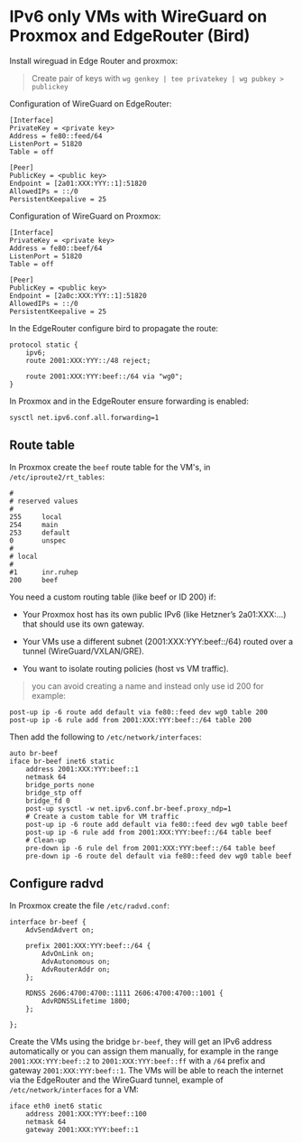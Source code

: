 # IPv6 only VMs with WireGuard on Proxmox and EdgeRouter (Bird)

Install wireguad in Edge Router and proxmox:

> Create pair of keys with `wg genkey | tee privatekey | wg pubkey > publickey`

Configuration of WireGuard on EdgeRouter:

```
[Interface]
PrivateKey = <private key>
Address = fe80::feed/64
ListenPort = 51820
Table = off

[Peer]
PublicKey = <public key>
Endpoint = [2a01:XXX:YYY::1]:51820
AllowedIPs = ::/0
PersistentKeepalive = 25
```

Configuration of WireGuard on Proxmox:

```
[Interface]
PrivateKey = <private key>
Address = fe80::beef/64
ListenPort = 51820
Table = off

[Peer]
PublicKey = <public key>
Endpoint = [2a0c:XXX:YYY::1]:51820
AllowedIPs = ::/0
PersistentKeepalive = 25
```


In the EdgeRouter configure bird to propagate the route:

```
protocol static {
    ipv6;
    route 2001:XXX:YYY::/48 reject;

    route 2001:XXX:YYY:beef::/64 via "wg0";
}

```

In Proxmox and in the EdgeRouter ensure forwarding is enabled:

```
sysctl net.ipv6.conf.all.forwarding=1
```


## Route table

In Proxmox create the `beef` route table for the VM's, in `/etc/iproute2/rt_tables`:

```
#
# reserved values
#
255     local
254     main
253     default
0       unspec
#
# local
#
#1      inr.ruhep
200     beef
```

You need a custom routing table (like beef or ID 200) if:

* Your Proxmox host has its own public IPv6 (like Hetzner’s 2a01:XXX:...) that should use its own gateway.

* Your VMs use a different subnet (2001:XXX:YYY:beef::/64) routed over a tunnel (WireGuard/VXLAN/GRE).

* You want to isolate routing policies (host vs VM traffic).

> you can avoid creating a name and instead only use id 200 for example:

```
post-up ip -6 route add default via fe80::feed dev wg0 table 200
post-up ip -6 rule add from 2001:XXX:YYY:beef::/64 table 200
```

Then add the following to `/etc/network/interfaces`:

```
auto br-beef
iface br-beef inet6 static
    address 2001:XXX:YYY:beef::1
    netmask 64
    bridge_ports none
    bridge_stp off
    bridge_fd 0
    post-up sysctl -w net.ipv6.conf.br-beef.proxy_ndp=1
    # Create a custom table for VM traffic
    post-up ip -6 route add default via fe80::feed dev wg0 table beef
    post-up ip -6 rule add from 2001:XXX:YYY:beef::/64 table beef
    # Clean-up
    pre-down ip -6 rule del from 2001:XXX:YYY:beef::/64 table beef
    pre-down ip -6 route del default via fe80::feed dev wg0 table beef
```

## Configure radvd

In Proxmox create the file `/etc/radvd.conf`:

```
interface br-beef {
    AdvSendAdvert on;

    prefix 2001:XXX:YYY:beef::/64 {
        AdvOnLink on;
        AdvAutonomous on;
        AdvRouterAddr on;
    };

    RDNSS 2606:4700:4700::1111 2606:4700:4700::1001 {
        AdvRDNSSLifetime 1800;
    };

};
```

Create the VMs using the bridge `br-beef`, they will get an IPv6 address
automatically or you can assign them manually, for example in the range
`2001:XXX:YYY:beef::2` to `2001:XXX:YYY:beef::ff` with a `/64` prefix and
gateway `2001:XXX:YYY:beef::1`. The VMs will be able to reach the internet via
the EdgeRouter and the WireGuard tunnel, example of `/etc/network/interfaces` for a VM:

```
iface eth0 inet6 static
    address 2001:XXX:YYY:beef::100
    netmask 64
    gateway 2001:XXX:YYY:beef::1
```
